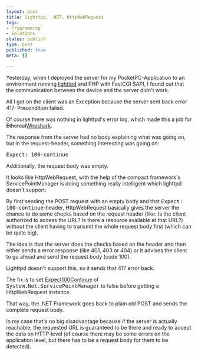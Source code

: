 ```yaml
---
layout: post
title: lighttpd, .NET, HttpWebRequest
tags:
- Programming
- Solutions
status: publish
type: post
published: true
meta: {}

---
```

<p>Yesterday, when I deployed the server for my PocketPC-Application to an environment running <a href="http://www.lighttpd.net">lighttpd</a> and PHP with FastCGI SAPI, I found out that the communication between the device and the server didn't work.</p>
<p>All I got on the client was an Exception because the server sent back error 417: Precondition failed.</p>
<p>Of course there was nothing in lighttpd's error log, which made this a job for <strike>Ethereal</strike><a href="http://www.wireshark.org/">Wireshark</a>.</p>
<p>The response from the server had no body explaining what was going on, but in the request-header, something interesting was going on:</p>
<pre class="code">
Expect: 100-continue
</pre>
<p>Additionally, the request body was empty.</p>
<p>It looks like HttpWebRequest, with the help of the compact framework's ServicePointManager is doing something really intelligent which lighttpd doesn't support:</p>
<p>By first sending the POST request with an empty body and that <tt>Expect: 100-continue</tt>-header, HttpWebRequest basically gives the server the chance to do some checks based on the request header (like: Is the client authorized to access the URL? Is there a resource available at that URL?) without the client having to transmit the whole request body first (which can be quite big).</p>
<p>The idea is that the server does the checks based on the header and then either sends a error response (like 401, 403 or 404) or it advises the client to go ahead and send the request body (code 100).</p>
<p>Lighttpd doesn't support this, so it sends that 417 error back.</p>
<p>The fix is to set <a href="http://msdn.microsoft.com/library/default.asp?url=/library/en-us/cpref/html/frlrfsystemnetservicepointmanagerclassexpect100continuetopic.asp">Expect100Continue</a> of <tt>System.Net.ServicePointManager</tt> to false before getting a HttpWebRequest instance.</p>
<p>That way, the .NET Framework goes back to plain old POST and sends the complete request body.</p>
<p>In my case that's no big disadvantage because if the server is actually reachable, the requested URL is guaranteed to be there and ready to accept the data on HTTP-level (of course there may be some errors on the application level, but there has to be a request body for them to be detected).</p>

